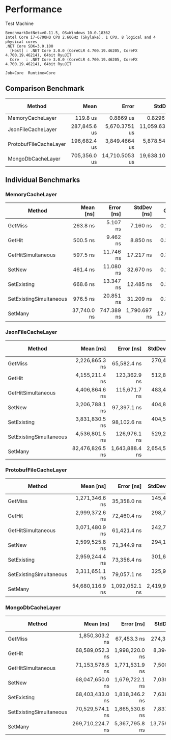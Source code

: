 # Performance

Test Machine

```
BenchmarkDotNet=v0.11.5, OS=Windows 10.0.18362
Intel Core i7-6700HQ CPU 2.60GHz (Skylake), 1 CPU, 8 logical and 4 physical cores
.NET Core SDK=3.0.100
  [Host] : .NET Core 3.0.0 (CoreCLR 4.700.19.46205, CoreFX 4.700.19.46214), 64bit RyuJIT
  Core   : .NET Core 3.0.0 (CoreCLR 4.700.19.46205, CoreFX 4.700.19.46214), 64bit RyuJIT

Job=Core  Runtime=Core
```

## Comparison Benchmark

|                 Method |         Mean |          Error |         StdDev |       Median |    Ratio | RatioSD |      Gen 0 | Gen 1 | Gen 2 | Allocated |
|----------------------- |-------------:|---------------:|---------------:|-------------:|---------:|--------:|-----------:|------:|------:|----------:|
|       MemoryCacheLayer |     119.8 us |      0.8869 us |      0.8296 us |     119.8 us |     1.00 |    0.00 |    41.5039 |     - |     - |  127.8 KB |
|     JsonFileCacheLayer | 287,845.6 us |  5,670.3751 us | 11,059.6311 us | 283,510.8 us | 2,413.65 |   93.61 |  1000.0000 |     - |     - |   37.2 KB |
| ProtobufFileCacheLayer | 196,682.4 us |  3,849.4664 us |  5,878.5417 us | 196,468.8 us | 1,661.74 |   50.66 |          - |     - |     - |    8.8 KB |
|      MongoDbCacheLayer | 705,356.0 us | 14,710.5053 us | 19,638.1020 us | 706,164.0 us | 5,911.43 |  152.64 | 18000.0000 |     - |     - | 394.92 KB |

## Individual Benchmarks

### MemoryCacheLayer

|                  Method |   Mean [ns] | Error [ns] |  StdDev [ns] |   Gen 0 | Gen 1 | Gen 2 | Allocated [B] |
|------------------------ |------------:|-----------:|-------------:|--------:|------:|------:|--------------:|
|                 GetMiss |    263.8 ns |   5.107 ns |     7.160 ns |  0.2499 |     - |     - |         784 B |
|                  GetHit |    500.5 ns |   9.462 ns |     8.850 ns |  0.3052 |     - |     - |         960 B |
|      GetHitSimultaneous |    597.5 ns |  11.746 ns |    17.217 ns |  0.3290 |     - |     - |        1032 B |
|                  SetNew |    461.4 ns |  11.080 ns |    32.670 ns |  0.2828 |     - |     - |         888 B |
|             SetExisting |    668.6 ns |  13.347 ns |    12.485 ns |  0.3386 |     - |     - |        1064 B |
| SetExistingSimultaneous |    976.5 ns |  20.851 ns |    31.209 ns |  0.3948 |     - |     - |        1240 B |
|                 SetMany | 37,740.0 ns | 747.389 ns | 1,790.697 ns | 12.0239 |     - |     - |       37776 B |

### JsonFileCacheLayer

|                  Method |       Mean [ns] |     Error [ns] |    StdDev [ns] |     Median [ns] | Gen 0 | Gen 1 | Gen 2 | Allocated [B] |
|------------------------ |----------------:|---------------:|---------------:|----------------:|------:|------:|------:|--------------:|
|                 GetMiss |  2,226,865.3 ns |    65,582.4 ns |   270,433.4 ns |  2,192,450.0 ns |     - |     - |     - |       28832 B |
|                  GetHit |  4,155,211.4 ns |   123,362.9 ns |   512,822.7 ns |  4,035,100.0 ns |     - |     - |     - |       38464 B |
|      GetHitSimultaneous |  4,406,864.6 ns |   115,671.7 ns |   483,412.9 ns |  4,362,300.0 ns |     - |     - |     - |       46344 B |
|                  SetNew |  3,206,788.1 ns |    97,397.1 ns |   404,882.1 ns |  3,160,800.0 ns |     - |     - |     - |       44064 B |
|             SetExisting |  3,831,830.5 ns |    98,102.6 ns |   404,533.1 ns |  3,806,800.0 ns |     - |     - |     - |       55848 B |
| SetExistingSimultaneous |  4,536,801.5 ns |   126,976.1 ns |   529,251.3 ns |  4,523,300.0 ns |     - |     - |     - |       68152 B |
|                 SetMany | 82,476,826.5 ns | 1,643,888.4 ns | 2,654,573.3 ns | 82,139,100.0 ns |     - |     - |     - |     1511520 B |

### ProtobufFileCacheLayer

|                  Method |       Mean [ns] |     Error [ns] |    StdDev [ns] | Gen 0 | Gen 1 | Gen 2 | Allocated [B] |
|------------------------ |----------------:|---------------:|---------------:|------:|------:|------:|--------------:|
|                 GetMiss |  1,271,346.6 ns |    35,358.0 ns |   145,404.7 ns |     - |     - |     - |        7016 B |
|                  GetHit |  2,999,372.6 ns |    72,460.4 ns |   298,795.4 ns |     - |     - |     - |        9184 B |
|      GetHitSimultaneous |  3,071,480.9 ns |    61,421.4 ns |   242,740.2 ns |     - |     - |     - |        9200 B |
|                  SetNew |  2,599,525.8 ns |    71,344.9 ns |   294,195.5 ns |     - |     - |     - |        9104 B |
|             SetExisting |  2,959,244.4 ns |    73,356.4 ns |   301,667.9 ns |     - |     - |     - |        9168 B |
| SetExistingSimultaneous |  3,311,651.1 ns |    79,057.1 ns |   325,997.4 ns |     - |     - |     - |        9184 B |
|                 SetMany | 54,680,116.9 ns | 1,092,052.1 ns | 2,419,912.0 ns |     - |     - |     - |        8848 B |

### MongoDbCacheLayer

|                  Method |        Mean [ns] |     Error [ns] |     StdDev [ns] |      Median [ns] |     Gen 0 | Gen 1 | Gen 2 | Allocated [B] |
|------------------------ |-----------------:|---------------:|----------------:|-----------------:|----------:|------:|------:|--------------:|
|                 GetMiss |   1,850,303.2 ns |    67,453.3 ns |    274,345.8 ns |   1,784,400.0 ns |         - |     - |     - |       94536 B |
|                  GetHit |  68,589,052.3 ns | 1,998,220.0 ns |  8,394,961.1 ns |  66,567,500.0 ns |         - |     - |     - |      140496 B |
|      GetHitSimultaneous |  71,153,578.5 ns | 1,771,531.9 ns |  7,500,776.4 ns |  69,892,350.0 ns |         - |     - |     - |      140928 B |
|                  SetNew |  68,047,650.0 ns | 1,679,722.1 ns |  7,038,396.4 ns |  66,889,550.0 ns |         - |     - |     - |      142248 B |
|             SetExisting |  68,403,433.0 ns | 1,818,346.2 ns |  7,639,271.8 ns |  67,323,200.0 ns |         - |     - |     - |      142272 B |
| SetExistingSimultaneous |  70,529,574.1 ns | 1,865,530.6 ns |  7,837,503.7 ns |  69,525,000.0 ns |         - |     - |     - |      141144 B |
|                 SetMany | 269,710,224.7 ns | 5,367,795.8 ns | 13,759,712.8 ns | 268,828,500.0 ns | 5000.0000 |     - |     - |      140720 B |